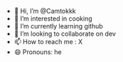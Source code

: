 - 👋 Hi, I’m @Camtokkk
- 👀 I’m interested in cooking
- 🌱 I’m currently learning github
- 💞️ I’m looking to collaborate on dev
- 📫 How to reach me : X 
- 😄 Pronouns: he
  

<!---
Camtokkk/Camtokkk is a ✨ special ✨ repository because its `README.md` (this file) appears on your GitHub profile.
You can click the Preview link to take a look at your changes.
--->
